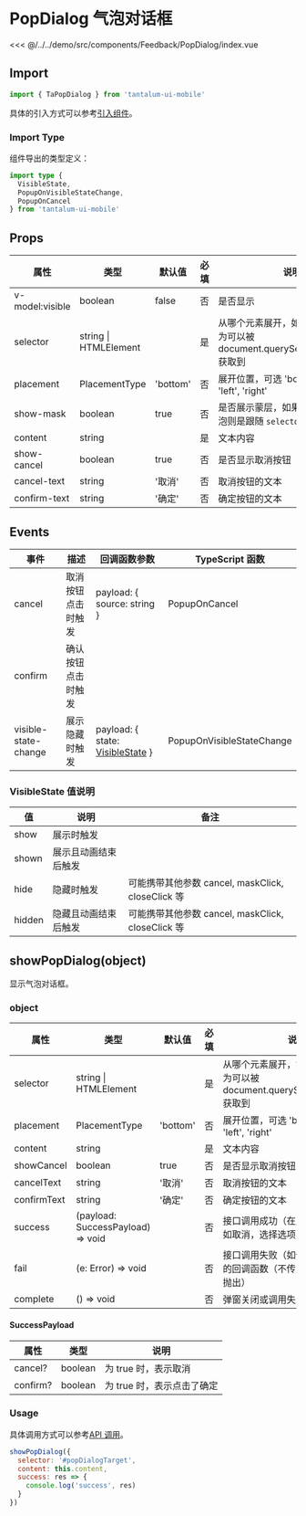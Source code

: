 # PopDialog 气泡对话框

<CodeDemo name="PopDialog">

<<< @/../../demo/src/components/Feedback/PopDialog/index.vue

</CodeDemo>

## Import

```js
import { TaPopDialog } from 'tantalum-ui-mobile'
```

具体的引入方式可以参考[引入组件](../guide/import.md)。

### Import Type

组件导出的类型定义：

```ts
import type {
  VisibleState,
  PopupOnVisibleStateChange,
  PopupOnCancel
} from 'tantalum-ui-mobile'
```

## Props

| 属性            | 类型                  | 默认值   | 必填 | 说明                                                                              |
| --------------- | --------------------- | -------- | ---- | --------------------------------------------------------------------------------- |
| v-model:visible | boolean               | false    | 否   | 是否显示                                                                          |
| selector        | string \| HTMLElement |          | 是   | 从哪个元素展开，如果是 string，则为可以被 document.querySelector(selector) 获取到 |
| placement       | PlacementType         | 'bottom' | 否   | 展开位置，可选 'bottom', 'top', 'left', 'right'                                   |
| show-mask       | boolean               | true     | 否   | 是否展示蒙层，如果设置不展示，气泡则是跟随 `selector` 对应的元素                  |
| content         | string                |          | 是   | 文本内容                                                                          |
| show-cancel     | boolean               | true     | 否   | 是否显示取消按钮                                                                  |
| cancel-text     | string                | '取消'   | 否   | 取消按钮的文本                                                                    |
| confirm-text    | string                | '确定'   | 否   | 确定按钮的文本                                                                    |

## Events

| 事件                 | 描述               | 回调函数参数                                                           | TypeScript 函数           |
| -------------------- | ------------------ | ---------------------------------------------------------------------- | ------------------------- |
| cancel               | 取消按钮点击时触发 | payload: { source: string }                                            | PopupOnCancel             |
| confirm              | 确认按钮点击时触发 |                                                                        |
| visible-state-change | 展示隐藏时触发     | payload: { state: [VisibleState](./PopDialog.md#visiblestate-值说明) } | PopupOnVisibleStateChange |

### VisibleState 值说明

| 值     | 说明                 | 备注                                              |
| ------ | -------------------- | ------------------------------------------------- |
| show   | 展示时触发           |                                                   |
| shown  | 展示且动画结束后触发 |                                                   |
| hide   | 隐藏时触发           | 可能携带其他参数 cancel, maskClick, closeClick 等 |
| hidden | 隐藏且动画结束后触发 | 可能携带其他参数 cancel, maskClick, closeClick 等 |

## showPopDialog(object)

显示气泡对话框。

### object

| 属性        | 类型                              | 默认值   | 必填 | 说明                                                                              |
| ----------- | --------------------------------- | -------- | ---- | --------------------------------------------------------------------------------- |
| selector    | string \| HTMLElement             |          | 是   | 从哪个元素展开，如果是 string，则为可以被 document.querySelector(selector) 获取到 |
| placement   | PlacementType                     | 'bottom' | 否   | 展开位置，可选 'bottom', 'top', 'left', 'right'                                   |
| content     | string                            |          | 是   | 文本内容                                                                          |
| showCancel  | boolean                           | true     | 否   | 是否显示取消按钮                                                                  |
| cancelText  | string                            | '取消'   | 否   | 取消按钮的文本                                                                    |
| confirmText | string                            | '确定'   | 否   | 确定按钮的文本                                                                    |
| success     | (payload: SuccessPayload) => void |          | 否   | 接口调用成功（在用户做出选择后，如取消，选择选项）的回调函数                      |
| fail        | (e: Error) => void                |          | 否   | 接口调用失败（如传入错误的参数）的回调函数（不传入 fail 遇错误直接抛出）          |
| complete    | () => void                        |          | 否   | 弹窗关闭或调用失败的回调函数                                                      |

#### SuccessPayload

| 属性     | 类型    | 说明                       |
| -------- | ------- | -------------------------- |
| cancel?  | boolean | 为 true 时，表示取消       |
| confirm? | boolean | 为 true 时，表示点击了确定 |

### Usage

具体调用方式可以参考[API 调用](../guide/import.md#api-调用)。

```js
showPopDialog({
  selector: '#popDialogTarget',
  content: this.content,
  success: res => {
    console.log('success', res)
  }
})
```
